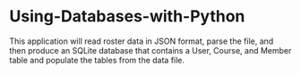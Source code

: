 # Using-Databases-with-Python
This application will read roster data in JSON format, parse the file, and then produce an SQLite database that contains a User, Course, and Member table and populate the tables from the data file.
